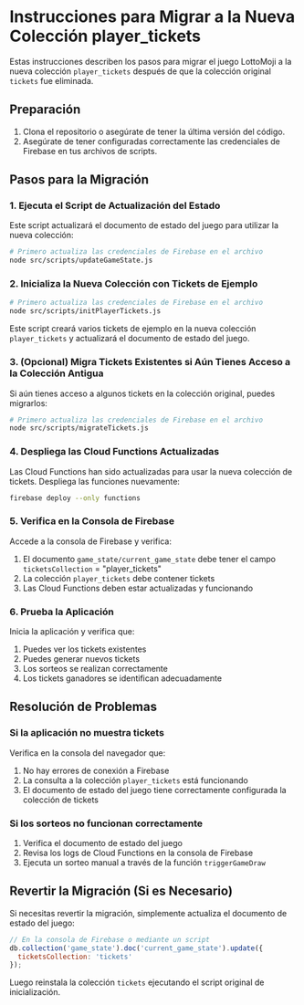 # Instrucciones para Migrar a la Nueva Colección player_tickets

Estas instrucciones describen los pasos para migrar el juego LottoMoji a la nueva colección `player_tickets` después de que la colección original `tickets` fue eliminada.

## Preparación

1. Clona el repositorio o asegúrate de tener la última versión del código.
2. Asegúrate de tener configuradas correctamente las credenciales de Firebase en tus archivos de scripts.

## Pasos para la Migración

### 1. Ejecuta el Script de Actualización del Estado

Este script actualizará el documento de estado del juego para utilizar la nueva colección:

```bash
# Primero actualiza las credenciales de Firebase en el archivo
node src/scripts/updateGameState.js
```

### 2. Inicializa la Nueva Colección con Tickets de Ejemplo

```bash
# Primero actualiza las credenciales de Firebase en el archivo
node src/scripts/initPlayerTickets.js
```

Este script creará varios tickets de ejemplo en la nueva colección `player_tickets` y actualizará el documento de estado del juego.

### 3. (Opcional) Migra Tickets Existentes si Aún Tienes Acceso a la Colección Antigua

Si aún tienes acceso a algunos tickets en la colección original, puedes migrarlos:

```bash
# Primero actualiza las credenciales de Firebase en el archivo
node src/scripts/migrateTickets.js
```

### 4. Despliega las Cloud Functions Actualizadas

Las Cloud Functions han sido actualizadas para usar la nueva colección de tickets. Despliega las funciones nuevamente:

```bash
firebase deploy --only functions
```

### 5. Verifica en la Consola de Firebase

Accede a la consola de Firebase y verifica:

1. El documento `game_state/current_game_state` debe tener el campo `ticketsCollection` = "player_tickets"
2. La colección `player_tickets` debe contener tickets
3. Las Cloud Functions deben estar actualizadas y funcionando

### 6. Prueba la Aplicación

Inicia la aplicación y verifica que:

1. Puedes ver los tickets existentes
2. Puedes generar nuevos tickets
3. Los sorteos se realizan correctamente
4. Los tickets ganadores se identifican adecuadamente

## Resolución de Problemas

### Si la aplicación no muestra tickets

Verifica en la consola del navegador que:

1. No hay errores de conexión a Firebase
2. La consulta a la colección `player_tickets` está funcionando
3. El documento de estado del juego tiene correctamente configurada la colección de tickets

### Si los sorteos no funcionan correctamente

1. Verifica el documento de estado del juego
2. Revisa los logs de Cloud Functions en la consola de Firebase
3. Ejecuta un sorteo manual a través de la función `triggerGameDraw`

## Revertir la Migración (Si es Necesario)

Si necesitas revertir la migración, simplemente actualiza el documento de estado del juego:

```javascript
// En la consola de Firebase o mediante un script
db.collection('game_state').doc('current_game_state').update({
  ticketsCollection: 'tickets'
});
```

Luego reinstala la colección `tickets` ejecutando el script original de inicialización. 